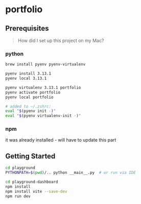 # portfolio

## Prerequisites
> How did I set up this project on my Mac?

### python
```bash
brew install pyenv pyenv-virtualenv

pyenv install 3.13.1
pyenv local 3.13.1

pyenv virtualenv 3.13.1 portfolio
pyenv activate portfolio
pyenv local portfolio

# added to ~/.zshrc:
eval "$(pyenv init -)"
eval "$(pyenv virtualenv-init -)"
```

### npm
it was already installed - will have to update this part

## Getting Started
```bash
cd playground
PYTHONPATH=$(pwd)/.. python __main__.py  # or run via IDE

cd playground-dashboard
npm install
npm install vite --save-dev
npm run dev
```


